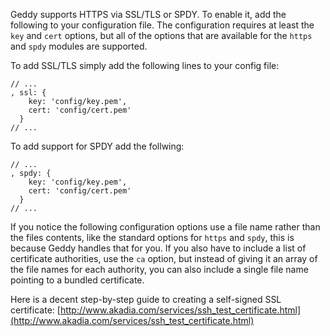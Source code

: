 Geddy supports HTTPS via SSL/TLS or SPDY. To enable it, add the following to your configuration file.
The configuration requires at least the `key` and `cert` options, but all of the options that are
available for the `https` and `spdy` modules are supported.

To add SSL/TLS simply add the following lines to your config file:
```
// ...
, ssl: {
    key: 'config/key.pem',
    cert: 'config/cert.pem'
  }
// ...
```

To add support for SPDY add the follwing:
```
// ...
, spdy: {
    key: 'config/key.pem',
    cert: 'config/cert.pem'
  }
// ...
```

If you notice the following configuration options use a file name rather than the files contents,
like the standard options for `https` and `spdy`, this is because Geddy handles that for you. If
you also have to include a list of certificate authorities, use the `ca` option, but instead of
giving it an array of the file names for each authority, you can also include a single file name
pointing to a bundled certificate.

Here is a decent step-by-step guide to creating a self-signed SSL certificate:
[http://www.akadia.com/services/ssh_test_certificate.html](http://www.akadia.com/services/ssh_test_certificate.html)
